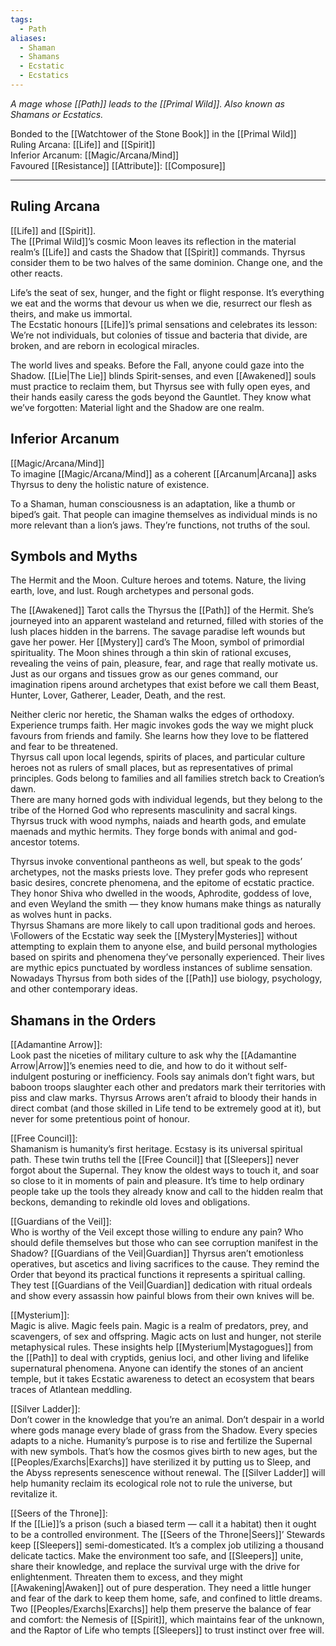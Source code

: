 ```yaml
---
tags:
  - Path
aliases:
  - Shaman
  - Shamans
  - Ecstatic
  - Ecstatics
---
```

_A mage whose [[Path]] leads to the [[Primal Wild]]. Also known as Shamans or Ecstatics._

Bonded to the [[Watchtower of the Stone Book]] in the [[Primal Wild]]\
Ruling Arcana: [[Life]] and [[Spirit]]\
Inferior Arcanum: [[Magic/Arcana/Mind]]\
Favoured [[Resistance]] [[Attribute]]: [[Composure]]

---

## Ruling Arcana

[[Life]] and [[Spirit]].\
The [[Primal Wild]]’s cosmic Moon leaves its reflection in the material realm’s [[Life]] and casts the Shadow that [[Spirit]] commands. Thyrsus consider them to be two halves of the same dominion. Change one, and the other reacts.

Life’s the seat of sex, hunger, and the fight or flight response. It’s everything we eat and the worms that devour us when we die, resurrect our flesh as theirs, and make us immortal.\
The Ecstatic honours [[Life]]’s primal sensations and celebrates its lesson: We’re not individuals, but colonies of tissue and bacteria that divide, are broken, and are reborn in ecological miracles. 

The world lives and speaks. Before the Fall, anyone could gaze into the Shadow. [[Lie|The Lie]] blinds Spirit-senses, and even [[Awakened]] souls must practice to reclaim them, but Thyrsus see with fully open eyes, and their hands easily caress the gods beyond the Gauntlet. They know what we’ve forgotten: Material light and the Shadow are one realm.

## Inferior Arcanum

[[Magic/Arcana/Mind]]\
To imagine [[Magic/Arcana/Mind]] as a coherent [[Arcanum|Arcana]] asks Thyrsus to deny the holistic nature of existence.

To a Shaman, human consciousness is an adaptation, like a thumb or biped’s gait. That people can imagine themselves as individual minds is no more relevant than a lion’s jaws. They’re functions, not truths of the soul.

## Symbols and Myths

The Hermit and the Moon. Culture heroes and totems. Nature, the living earth, love, and lust. Rough archetypes and personal gods. 

The [[Awakened]] Tarot calls the Thyrsus the [[Path]] of the Hermit. She’s journeyed into an apparent wasteland and returned, filled with stories of the lush places hidden in the barrens. The savage paradise left wounds but gave her power. Her [[Mystery]] card’s The Moon, symbol of primordial spirituality. The Moon shines through a thin skin of rational excuses, revealing the veins of pain, pleasure, fear, and rage that really motivate us. Just as our organs and tissues grow as our genes command, our imagination ripens around archetypes that exist before we call them Beast, Hunter, Lover, Gatherer, Leader, Death, and the rest. 

Neither cleric nor heretic, the Shaman walks the edges of orthodoxy. Experience trumps faith. Her magic invokes gods the way we might pluck favours from friends and family. She learns how they love to be flattered and fear to be threatened.\
Thyrsus call upon local legends, spirits of places, and particular culture heroes not as rulers of small places, but as representatives of primal principles. Gods belong to families and all families stretch back to Creation’s dawn.\
There are many horned gods with individual legends, but they belong to the tribe of the Horned God who represents masculinity and sacral kings. Thyrsus truck with wood nymphs, naiads and hearth gods, and emulate maenads and mythic hermits. They forge bonds with animal and god-ancestor totems.

Thyrsus invoke conventional pantheons as well, but speak to the gods’ archetypes, not the masks priests love. They prefer gods who represent basic desires, concrete phenomena, and the epitome of ecstatic practice. They honor Shiva who dwelled in the woods, Aphrodite, goddess of love, and even Weyland the smith — they know humans make things as naturally as wolves hunt in packs.  
Thyrsus Shamans are more likely to call upon traditional gods and heroes. \Followers of the Ecstatic way seek the [[Mystery|Mysteries]] without attempting to explain them to anyone else, and build personal mythologies based on spirits and phenomena they’ve personally experienced. Their lives are mythic epics punctuated by wordless instances of sublime sensation. Nowadays Thyrsus from both sides of the [[Path]] use biology, psychology, and other contemporary ideas.

## Shamans in the Orders

[[Adamantine Arrow]]:\
Look past the niceties of military culture to ask why the [[Adamantine Arrow|Arrow]]’s enemies need to die, and how to do it without self-indulgent posturing or inefficiency. Fools say animals don’t fight wars, but baboon troops slaughter each other and predators mark their territories with piss and claw marks. Thyrsus Arrows aren’t afraid to bloody their hands in direct combat (and those skilled in Life tend to be extremely good at it), but never for some pretentious point of honour.

[[Free Council]]:\
Shamanism is humanity’s first heritage. Ecstasy is its universal spiritual path. These twin truths tell the [[Free Council]] that [[Sleepers]] never forgot about the Supernal. They know the oldest ways to touch it, and soar so close to it in moments of pain and pleasure. It’s time to help ordinary people take up the tools they already know and call to the hidden realm that beckons, demanding to rekindle old loves and obligations.

[[Guardians of the Veil]]:\
Who is worthy of the Veil except those willing to endure any pain? Who should defile themselves but those who can see corruption manifest in the Shadow? [[Guardians of the Veil|Guardian]] Thyrsus aren’t emotionless operatives, but ascetics and living sacrifices to the cause. They remind the Order that beyond its practical functions it represents a spiritual calling. They test [[Guardians of the Veil|Guardian]] dedication with ritual ordeals and show every assassin how painful blows from their own knives will be.

[[Mysterium]]:\
Magic is alive. Magic feels pain. Magic is a realm of predators, prey, and scavengers, of sex and offspring. Magic acts on lust and hunger, not sterile metaphysical rules. These insights help [[Mysterium|Mystagogues]] from the [[Path]] to deal with cryptids, genius loci, and other living and lifelike supernatural phenomena. Anyone can identify the stones of an ancient temple, but it takes Ecstatic awareness to detect an ecosystem that bears traces of Atlantean meddling.

[[Silver Ladder]]:\
Don’t cower in the knowledge that you’re an animal. Don’t despair in a world where gods manage every blade of grass from the Shadow. Every species adapts to a niche. Humanity’s purpose is to rise and fertilize the Supernal with new symbols. That’s how the cosmos gives birth to new ages, but the [[Peoples/Exarchs|Exarchs]] have sterilized it by putting us to Sleep, and the Abyss represents senescence without renewal. The [[Silver Ladder]] will help humanity reclaim its ecological role not to rule the universe, but revitalize it.

[[Seers of the Throne]]:\
If the [[Lie]]’s a prison (such a biased term — call it a habitat) then it ought to be a controlled environment. The [[Seers of the Throne|Seers]]’ Stewards keep [[Sleepers]] semi-domesticated. It’s a complex job utilizing a thousand delicate tactics. Make the environment too safe, and [[Sleepers]] unite, share their knowledge, and replace the survival urge with the drive for enlightenment. Threaten them to excess, and they might [[Awakening|Awaken]] out of pure desperation. They need a little hunger and fear of the dark to keep them home, safe, and confined to little dreams. Two [[Peoples/Exarchs|Exarchs]] help them preserve the balance of fear and comfort: the Nemesis of [[Spirit]], which maintains fear of the unknown, and the Raptor of Life who tempts [[Sleepers]] to trust instinct over free will.